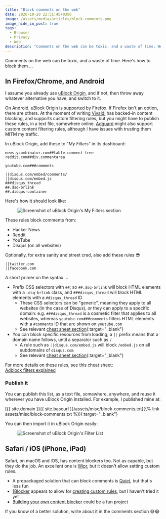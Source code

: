 ```yaml
---
title: "Block comments on the web"
date: 2020-10-20 22:51:45+0300
image: /assets/media/articles/block-comments.png
image_hide_in_post: true
tags:
  - Browser
  - Privacy
  - Web
description: "Comments on the web can be toxic, and a waste of time. Here's how to block them..."
---
```


<p class="intro">
  Comments on the web can be toxic, and a waste of time. Here's how to block them ...
</p>

## In Firefox/Chrome, and Android

I assume you already use [uBlock Origin](https://github.com/gorhill/uBlock), and if not, then throw away whatever alternative you have, and switch to it. 

On Android, uBlock Origin is supported by [Firefox](https://www.mozilla.org/en-US/firefox/mobile/). If Firefox isn't an option, there are others. At the moment of writing [Vivaldi](https://vivaldi.com/) has backed-in content blocking, and supports custom filtering rules, but you might have to publish these rules, in a text file, somewhere online. [Adguard](https://adguard.com) might also support custom content filtering rules, although I have issues with trusting them MITM my traffic.

In uBlock Origin, add these to "_My Filters_" in its dashboard:

```
news.ycombinator.com##table.comment-tree
reddit.com##div.commentarea

youtube.com###comments

||disqus.com/embed/comments/
||disqus.com/embed.js
###disqus_thread
##.dsq-brlink
##.disqus-container
```

Here's how it should look like:

<figure>
  <img src="{% link assets/media/articles/block-comments.png %}?{{ 'now' | date: '%Y%m%d%H%M' }}" alt="Screenshot of uBlock Origin's My Filters section" />
</figure>

These rules block comments from:

- Hacker News
- Reddit
- YouTube
- Disqus (on all websites)

Optionally, for extra sanity and street cred, also add these rules 😎

```
||twitter.com
||facebook.com
```

A short primer on the syntax ...

- Prefix CSS selectors with `##`; so `##.dsq-brlink` will block HTML elements with a `.dsq-brlink` class, and `###disqus_thread` will block HTML elements with a `#disqus_thread` ID
  - These CSS selectors can be "generic", meaning they apply to all websites (in the case of Disqus), or they can apply to a specific domain: e.g. `###disqus_thread` is a cosmetic filter that applies to all websites, whereas `youtube.com###comments` filters HTML elements with a `#comments` ID that are shown on `youtube.com`
  - See relevant [cheat sheet section](https://adblockplus.org/filter-cheatsheet#elementhiding){:target="_blank"}
- You can block specific resources from loading; a `||` prefix means that a domain name follows, until a separator such as `/`
  - A rule such as `||disqus.com/embed.js` will block `/embed.js` on all subdomains of `disqus.com`
  - See relevant [cheat sheet section](https://adblockplus.org/filter-cheatsheet#blocking2){:target="_blank"}

For more details on these rules, see this cheat sheet: <br>
[Adblock filters explained](https://adblockplus.org/filter-cheatsheet)

### Publish it

You can publish this list, as a text file, somewhere, anywhere, and reuse it wherever you have uBlock Origin installed. For example, I published mine at:

[{{ site.domain }}{{ site.baseurl }}/assets/misc/block-comments.txt]({% link assets/misc/block-comments.txt %}){:target="_blank"}

You can then import it in uBlock Origin easily:

<figure>
  <img src="{% link assets/media/articles/block-comments2.png %}?{{ 'now' | date: '%Y%m%d%H%M' }}" alt="Screenshot of uBlock Origin's Filter List" />
</figure>

## Safari / iOS (iPhone, iPad)

Safari, on macOS and iOS, has content blockers too. Not as capable, but they do the job. An excellent one is [Wipr](https://giorgiocalderolla.com/wipr.html), but it doesn't allow setting custom rules.

- A prepackaged solution that can block comments is [Quiet](https://lighthouse16.com/quiet/), but that's less fun
- [1Blocker](https://1blocker.com/) appears to allow for [creating custom rules](https://support.1blocker.com/hc/en-us/articles/360002309738-Creating-Custom-Rules), but I haven't tried it yet
- [Building your own content blocker](https://developer.apple.com/documentation/safariservices/creating_a_content_blocker) could be a fun project

If you know of a better solution, write about it in the comments section 😅😂
